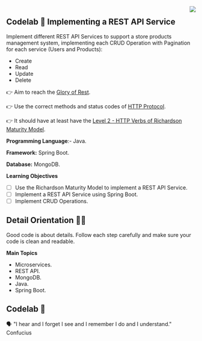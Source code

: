 <img align="right" src="https://github.com/ada-school/module-template/blob/main/ada.png">

## Codelab 🧪 Implementing a REST API Service


Implement different REST API Services to support a store products management system, implementing each CRUD Operation with Pagination for each service (Users and Products):

- Create
- Read
- Update
- Delete

👉 Aim to reach the [Glory of Rest](https://martinfowler.com/articles/richardsonMaturityModel.html).

👉 Use the correct methods and status codes
of [HTTP Protocol](https://developer.mozilla.org/en-US/docs/Web/HTTP/Basics_of_HTTP).

👉 It should have at least have
the [Level 2 - HTTP Verbs of Richardson Maturity Model](https://martinfowler.com/articles/richardsonMaturityModel.html).

**Programming Language**:- Java.

**Framework:** Spring Boot.

**Database:** MongoDB.

**Learning Objectives**

- [ ]  Use the Richardson Maturity Model to implement a REST API Service.
- [ ]  Implement a REST API Service using Spring Boot.
- [ ]  Implement CRUD Operations.

## Detail Orientation 🤹🏽

Good code is about details. Follow each step carefully and make sure your code is clean and readable.

**Main Topics**

* Microservices.
* REST API.
* MongoDB.
* Java.
* Spring Boot.

## Codelab 🧪

🗣️ "I hear and I forget I see and I remember I do and I understand." Confucius


